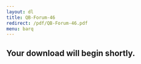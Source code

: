 ```yaml
---
layout: dl
title: QB-Forum-46
redirect: /pdf/QB-Forum-46.pdf
menu: barq
---
```

## Your download will begin shortly.
